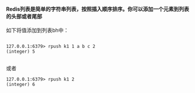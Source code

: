 #### Redis列表是简单的字符串列表，按照插入顺序排序。你可以添加一个元素到列表的头部或者尾部

如下将值添加到列表bh中：

```

127.0.0.1:6379> rpush k1 1 a b c 2
(integer) 5
    
```

或者

```
127.0.0.1:6379> rpush k1 2
(integer) 6

```


